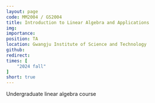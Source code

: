```yaml
---
layout: page
code: MM2004 / GS2004
title: Introduction to Linear Algebra and Applications
img: 
importance: 
position: TA
location: Gwangju Institute of Science and Technology
github: 
redirect: 
times: [
    "2024 fall"
]
short: true
---
```

Undergraduate linear algebra course
